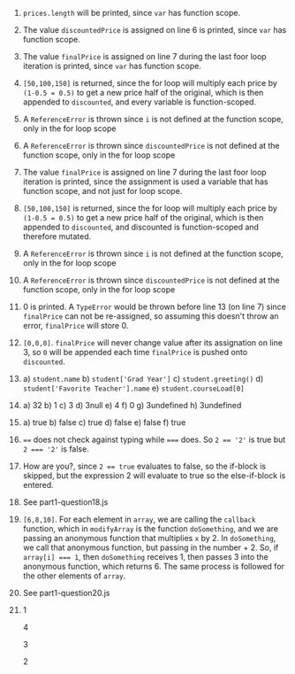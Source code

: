 1. `prices.length` will be printed, since `var` has function scope.
2. The value `discountedPrice` is assigned on line 6 is printed, since `var` has function scope.
3. The value `finalPrice` is assigned on line 7 during the last foor loop iteration is printed, since `var` has function scope.
4. `[50,100,150]` is returned, since the for loop will multiply each price by `(1-0.5 = 0.5)` to get a new price half of the original, which is then appended to `discounted`, and every variable is function-scoped.
5. A `ReferenceError` is thrown since `i` is not defined at the function scope, only in the for loop scope
6. A `ReferenceError` is thrown since `discountedPrice` is not defined at the function scope, only in the for loop scope
7. The value `finalPrice` is assigned on line 7 during the last foor loop iteration is printed, since the assignment is used a variable that has function scope, and not just for loop scope.
8. `[50,100,150]` is returned, since the for loop will multiply each price by `(1-0.5 = 0.5)` to get a new price half of the original, which is then appended to `discounted`, and discounted is function-scoped and therefore mutated.
9.  A `ReferenceError` is thrown since `i` is not defined at the function scope, only in the for loop scope
10. A `ReferenceError` is thrown since `discountedPrice` is not defined at the function scope, only in the for loop scope
11. 0 is printed. A `TypeError` would be thrown before line 13 (on line 7) since `finalPrice` can not be re-assigned, so assuming this doesn't throw an error, `finalPrice` will store 0.
12.  `[0,0,0]`. `finalPrice` will never change value after its assignation on line 3, so `0` will be appended each time `finalPrice` is pushed onto `discounted`.
13. a) `student.name`
    b) `student['Grad Year']`
    c) `student.greeting()`
    d) `student['Favorite Teacher'].name`
    e) `student.courseLoad[0]`
14. a) 32
    b) 1
    c) 3
    d) 3null
    e) 4
    f) 0
    g) 3undefined
    h) 3undefined
15. a) true
    b) false
    c) true
    d) false
    e) false
    f) true
16. `==` does not check against typing while `===` does. So `2 == '2'` is true but `2 === '2'` is false.
17. How are you?, since `2 == true` evaluates to false, so the if-block is skipped, but the expression 2 will evaluate to true so the else-if-block is entered.
18. See part1-question18.js
19. `[6,8,10]`. For each element in `array`, we are calling the `callback` function, which in `modifyArray` is the function `doSomething`, and we are passing an anonymous function that multiplies `x` by 2. In `doSomething`, we call that anonymous function, but passing in the number + 2. So, if `array[i] === 1`, then `doSomething` receives 1, then passes 3 into the anonymous function, which returns 6. The same process is followed for the other elements of `array`. 
20. See part1-question20.js
21. 1
    
    4
    
    3
    
    2